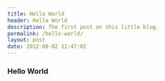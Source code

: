 ```yaml
---
title: Hello World
header: Hello World
description: The first post on this little blog.
permalink: /hello-world/
layout: post
date: 2012-08-02 11:47:02
---
```


### Hello World
